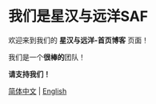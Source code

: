 # 我们是星汉与远洋SAF

欢迎来到我们的 **星汉与远洋-首页博客** 页面！

我们是一个**很棒的**团队！

**请支持我们！**

[简体中文]() | [English](https://github.com/saf-D/saf1/blob/main/README.md)
